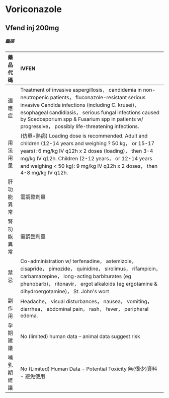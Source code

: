 # Voriconazole

## Vfend inj 200mg

##### 臨採

| 藥品代碼   | IVFEN                                                                                                                                                                                                                                                                                                                            |
|:-----------|:---------------------------------------------------------------------------------------------------------------------------------------------------------------------------------------------------------------------------------------------------------------------------------------------------------------------------------|
| 適應症     | Treatment of invasive aspergillosis， candidemia in non-neutropenic patients， fluconazole-resistant serious invasive Candida infections (including C. krusei)， esophageal candidiasis， serious fungal infections caused by Scedosporium spp & Fusarium spp in patients w/ progressive， possibly life-threatening infections. |
| 用法用量   | (仿單+熱病) Loading dose is recommended. Adult and children (12-14 years and weighing ? 50 kg， or 15-17 years): 6 mg/kg IV q12h x 2 doses (loading)， then 3-4 mg/kg IV q12h. Children (2-12 years， or 12-14 years and weighing < 50 kg): 9 mg/kg IV q12h x 2 doses， then 4-8 mg/kg IV q12h.                                  |
| 肝功能異常 | 需調整劑量                                                                                                                                                                                                                                                                                                                       |
| 腎功能異常 | 需調整劑量                                                                                                                                                                                                                                                                                                                       |
| 禁忌       | Co-administration w/ terfenadine， astemizole， cisapride， pimozide， quinidine， sirolimus， rifampicin， carbamazepine， long-acting barbiturates (eg phenobarb)， ritonavir， ergot alkaloids (eg ergotamine & dihydroergotamine)， St. John's wort                                                                          |
| 副作用     | Headache， visual disturbances， nausea， vomiting， diarrhea， abdominal pain， rash， fever， peripheral edema.                                                                                                                                                                                                                |
| 孕期建議   | No (limited) human data – animal data suggest risk                                                                                                                                                                                                                                                                               |
| 哺乳期建議 | No (Limited) Human Data - Potential Toxicity 無(很少)資料 - 避免使用                                                                                                                                                                                                                                                             |

